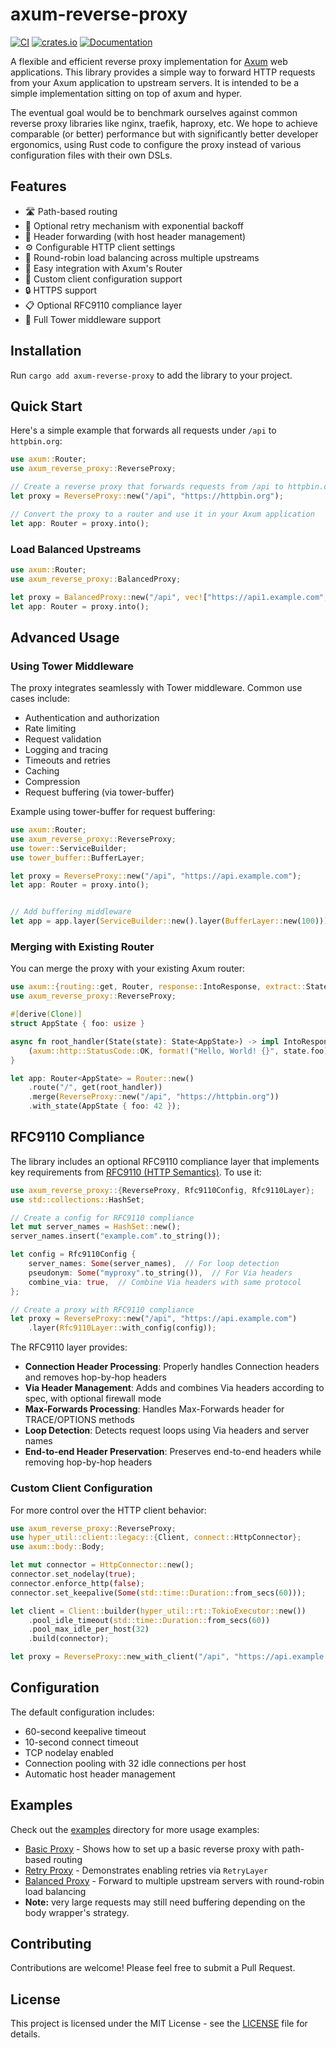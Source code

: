# axum-reverse-proxy

[![CI](https://github.com/tom-lubenow/axum-reverse-proxy/actions/workflows/ci.yml/badge.svg)](https://github.com/tom-lubenow/axum-reverse-proxy/actions/workflows/ci.yml)
[![crates.io](https://img.shields.io/crates/v/axum-reverse-proxy.svg)](https://crates.io/crates/axum-reverse-proxy)
[![Documentation](https://docs.rs/axum-reverse-proxy/badge.svg)](https://docs.rs/axum-reverse-proxy)

A flexible and efficient reverse proxy implementation for [Axum](https://github.com/tokio-rs/axum) web applications. This library provides a simple way to forward HTTP requests from your Axum application to upstream servers. It is intended to be a simple implementation sitting on top of axum and hyper.

The eventual goal would be to benchmark ourselves against common reverse proxy libraries like nginx, traefik, haproxy, etc. We hope to achieve comparable (or better) performance but with significantly better developer ergonomics, using Rust code to configure the proxy instead of various configuration files with their own DSLs.

## Features

- 🛣 Path-based routing
- 🔄 Optional retry mechanism with exponential backoff
- 📨 Header forwarding (with host header management)
- ⚙ Configurable HTTP client settings
- 🔀 Round-robin load balancing across multiple upstreams
- 🔌 Easy integration with Axum's Router
- 🧰 Custom client configuration support
- 🔒 HTTPS support
- 📋 Optional RFC9110 compliance layer
- 🔧 Full Tower middleware support

## Installation

Run `cargo add axum-reverse-proxy` to add the library to your project.

## Quick Start

Here's a simple example that forwards all requests under `/api` to `httpbin.org`:

```rust
use axum::Router;
use axum_reverse_proxy::ReverseProxy;

// Create a reverse proxy that forwards requests from /api to httpbin.org
let proxy = ReverseProxy::new("/api", "https://httpbin.org");

// Convert the proxy to a router and use it in your Axum application
let app: Router = proxy.into();
```

### Load Balanced Upstreams

```rust
use axum::Router;
use axum_reverse_proxy::BalancedProxy;

let proxy = BalancedProxy::new("/api", vec!["https://api1.example.com", "https://api2.example.com"]);
let app: Router = proxy.into();
```

## Advanced Usage

### Using Tower Middleware

The proxy integrates seamlessly with Tower middleware. Common use cases include:

- Authentication and authorization
- Rate limiting
- Request validation
- Logging and tracing
- Timeouts and retries
- Caching
- Compression
- Request buffering (via tower-buffer)

Example using tower-buffer for request buffering:

```rust
use axum::Router;
use axum_reverse_proxy::ReverseProxy;
use tower::ServiceBuilder;
use tower_buffer::BufferLayer;

let proxy = ReverseProxy::new("/api", "https://api.example.com");
let app: Router = proxy.into();


// Add buffering middleware
let app = app.layer(ServiceBuilder::new().layer(BufferLayer::new(100)));
```

### Merging with Existing Router

You can merge the proxy with your existing Axum router:

```rust
use axum::{routing::get, Router, response::IntoResponse, extract::State};
use axum_reverse_proxy::ReverseProxy;

#[derive(Clone)]
struct AppState { foo: usize }

async fn root_handler(State(state): State<AppState>) -> impl IntoResponse {
    (axum::http::StatusCode::OK, format!("Hello, World! {}", state.foo))
}

let app: Router<AppState> = Router::new()
    .route("/", get(root_handler))
    .merge(ReverseProxy::new("/api", "https://httpbin.org"))
    .with_state(AppState { foo: 42 });
```

## RFC9110 Compliance

The library includes an optional RFC9110 compliance layer that implements key requirements from [RFC9110 (HTTP Semantics)](https://www.rfc-editor.org/rfc/rfc9110.html). To use it:

```rust
use axum_reverse_proxy::{ReverseProxy, Rfc9110Config, Rfc9110Layer};
use std::collections::HashSet;

// Create a config for RFC9110 compliance
let mut server_names = HashSet::new();
server_names.insert("example.com".to_string());

let config = Rfc9110Config {
    server_names: Some(server_names),  // For loop detection
    pseudonym: Some("myproxy".to_string()),  // For Via headers
    combine_via: true,  // Combine Via headers with same protocol
};

// Create a proxy with RFC9110 compliance
let proxy = ReverseProxy::new("/api", "https://api.example.com")
    .layer(Rfc9110Layer::with_config(config));
```

The RFC9110 layer provides:

- **Connection Header Processing**: Properly handles Connection headers and removes hop-by-hop headers
- **Via Header Management**: Adds and combines Via headers according to spec, with optional firewall mode
- **Max-Forwards Processing**: Handles Max-Forwards header for TRACE/OPTIONS methods
- **Loop Detection**: Detects request loops using Via headers and server names
- **End-to-end Header Preservation**: Preserves end-to-end headers while removing hop-by-hop headers

### Custom Client Configuration

For more control over the HTTP client behavior:

```rust
use axum_reverse_proxy::ReverseProxy;
use hyper_util::client::legacy::{Client, connect::HttpConnector};
use axum::body::Body;

let mut connector = HttpConnector::new();
connector.set_nodelay(true);
connector.enforce_http(false);
connector.set_keepalive(Some(std::time::Duration::from_secs(60)));

let client = Client::builder(hyper_util::rt::TokioExecutor::new())
    .pool_idle_timeout(std::time::Duration::from_secs(60))
    .pool_max_idle_per_host(32)
    .build(connector);

let proxy = ReverseProxy::new_with_client("/api", "https://api.example.com", client);
```

## Configuration

The default configuration includes:
- 60-second keepalive timeout
- 10-second connect timeout
- TCP nodelay enabled
- Connection pooling with 32 idle connections per host
- Automatic host header management

## Examples

Check out the [examples](examples/) directory for more usage examples:

- [Basic Proxy](examples/nested.rs) - Shows how to set up a basic reverse proxy with path-based routing
- [Retry Proxy](examples/retry.rs) - Demonstrates enabling retries via `RetryLayer`
- [Balanced Proxy](examples/balanced.rs) - Forward to multiple upstream servers with round-robin load balancing
- **Note:** very large requests may still need buffering depending on the body wrapper's strategy.

## Contributing

Contributions are welcome! Please feel free to submit a Pull Request.

## License

This project is licensed under the MIT License - see the [LICENSE](LICENSE) file for details.
